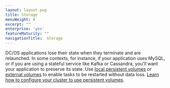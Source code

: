 ```yaml
---
layout: layout.pug
title: Storage
menuWeight: 8
excerpt: ""
enterprise: 'yes'
featureMaturity: ""
navigationTitle:  Storage
---
```







DC/OS applications lose their state when they terminate and are relaunched. In some contexts, for instance, if your application uses MySQL, or if you are using a stateful service like Kafka or Cassandra, you'll want your application to preserve its state. Use [local persistent volumes](/1.7/usage/storage/persistent-volume/) or [external volumes](/1.7/usage/storage/external-storage/) to enable tasks to be restarted without data loss. [Learn how to configure your cluster to use persistent volumes](/1.7/administration/storage/mount-disk-resources/).
